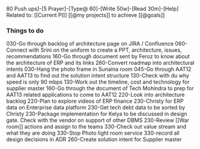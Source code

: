 80 Push ups]-[5 Prayer]-[Type@ 60]-[Write 50w]-[Read 30m]-[Help] 
Related to: [[Current PI]]  [[@my projects]] to achieve [[@goals]]

### Things to do 
030-Go through backlog of architecture page on JIRA / Confluence 
060-Connect with Srini on the uniform to create a PPT, architecture, issues, recommendations
160-Go through document sent by Feroz to know about the architecture of ERP and its links
260-Convert roadmap into architectural intents
030-Hang the photo frame in Sunaina room
045-Go through AAT12 and AAT13 to find out the solution intent structure
130-Check with du why speed is only 90 mbps
130-Work out the timeline, cost and technology for supplier master 
160-Go through the document of Tech Mohindra to prep for AAT13 related applications to come to AAT12
220-Look into architecture backlog
220-Plan to explore videos of ERP finance
230-Christy for ERP data on Enterprise data platform
230-Get tech debt data to be sorted by Christy
230-Package implementation for Kelya to be discussed in design gate. Check with the vendor on support of other DBMS
230-Review [[War room]] actions and assign to the teams
330-Check out value stream and what they are doing
330-Stop Photo light room service
330-record all design decisions in ADR
260-Create solution intent for Supplier master
